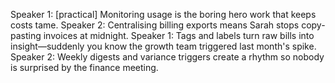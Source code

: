 Speaker 1: [practical] Monitoring usage is the boring hero work that keeps costs tame.
Speaker 2: Centralising billing exports means Sarah stops copy-pasting invoices at midnight.
Speaker 1: Tags and labels turn raw bills into insight—suddenly you know the growth team triggered last month's spike.
Speaker 2: Weekly digests and variance triggers create a rhythm so nobody is surprised by the finance meeting.
